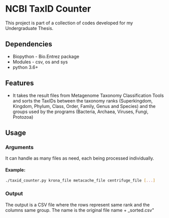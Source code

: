 # NCBI TaxID Counter

This project is part of a collection of codes developed for my Undergraduate Thesis.

## Dependencies

* Biopython - Bio.Entrez package
* Modules - csv, os and sys
* python 3.6+

## Features

* It takes the result files from Metagenome Taxonomy Classification Tools and sorts the TaxIDs between the taxonomy ranks (Superkingdom, Kingdom, Phylum, Class, Order, Family, Genus and Species) and the groups used by the programs (Bacteria, Archaea, Viruses, Fungi, Protozoa)

## Usage

### Arguments

It can handle as many files as need, each being processed individually.

#### Example:
```bash
./taxid_counter.py krona_file metacache_file centrifuge_file [...]
```
### Output

The output is a CSV file where the rows represent same rank and the columns same group. The name is the original file name + _sorted.csv" 
